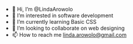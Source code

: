 - 👋 Hi, I’m @LindaArowolo
- 👀 I’m interested in software development
- 🌱 I’m currently learning Basic CSS
- 💞️ I’m looking to collaborate on web designing
- 📫 How to reach me linda.arowolo@gmail.com

<!---
LindaArowolo/LindaArowolo is a ✨ special ✨ repository because its `README.md` (this file) appears on your GitHub profile.
You can click the Preview link to take a look at your changes.
--->
